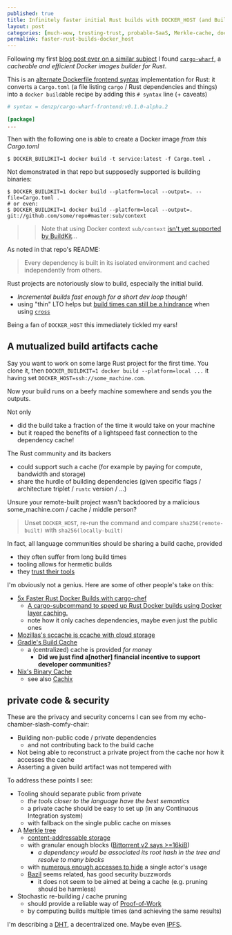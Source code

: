 ```yaml
---
published: true
title: Infinitely faster initial Rust builds with DOCKER_HOST (and BuildKit)
layout: post
categories: [much-wow, trusting-trust, probable-SaaS, Merkle-cache, docker_host]
permalink: faster-rust-builds-docker_host
---
```


Following my first [blog post ever on a similar subject](./docker-buildkit-docker_host) I found [`cargo-wharf`](https://github.com/denzp/cargo-wharf/tree/ef460f80bf8fe1b9ec95dad321a79929d67f0c45), a *cacheable and efficient Docker images builder for Rust*.

This is an [alternate Dockerfile frontend syntax](https://github.com/moby/buildkit/blob/2be23848e889186388b6d422dfb6e9ca2e8d19cb/frontend/dockerfile/docs/syntax.md) implementation for Rust:
it converts a `Cargo.toml` (a file listing `cargo` / Rust dependencies and things) into a `docker build`able recipe by adding this `# syntax` line (+ caveats)
```toml
# syntax = denzp/cargo-wharf-frontend:v0.1.0-alpha.2

[package]
...
```

Then with the following one is able to create a Docker image *from this Cargo.toml*
```shell
$ DOCKER_BUILDKIT=1 docker build -t service:latest -f Cargo.toml .
```

Not demonstrated in that repo but supposedly supported is building binaries:
```shell
$ DOCKER_BUILDKIT=1 docker build --platform=local --output=. --file=Cargo.toml .
# or even:
$ DOCKER_BUILDKIT=1 docker build --platform=local --output=. git://github.com/some/repo#master:sub/context
```
> > Note that using Docker context `sub/context` [isn't yet supported by BuildKit](https://github.com/moby/buildkit/issues/1684)...

As noted in that repo's README:
> Every dependency is built in its isolated environment and cached independently from others.

Rust projects are notoriously slow to build, especially the initial build.
* *Incremental builds fast enough for a short dev loop though!*
* using "thin" LTO helps but [build times can still be a hindrance](https://github.com/rust-lang/rust/issues/71850) when using [`cross`](https://github.com/rust-embedded/cross)

Being a fan of `DOCKER_HOST` this immediately tickled my ears!

## A mutualized build artifacts cache

Say you want to work on some large Rust project for the first time. You clone it, then `DOCKER_BUILDKIT=1 docker build --platform=local ...` it having set `DOCKER_HOST=ssh://some_machine.com`.

Now your build runs on a beefy machine somewhere and sends you the outputs.

Not only
* did the build take a fraction of the time it would take on your machine
* but it reaped the benefits of a lightspeed fast connection to the dependency cache!

The Rust community and its backers
* could support such a cache (for example by paying for compute, bandwidth and storage)
* share the hurdle of building dependencies (given specific flags / architecture triplet / `rustc` version / ...)

Unsure your remote-built project wasn't backdoored by a malicious some_machine.com / cache / middle person?
> Unset `DOCKER_HOST`, re-run the command and compare `sha256(remote-built)` with `sha256(locally-built)`

In fact, all language communities should be sharing a build cache, provided
* they often suffer from long build times
* tooling allows for hermetic builds
* they [trust their tools](https://dl.acm.org/doi/10.1145/358198.358210)

I'm obviously not a genius. Here are some of other people's take on this:
* [5x Faster Rust Docker Builds with cargo-chef](https://www.lpalmieri.com/posts/fast-rust-docker-builds/)
	* [A cargo-subcommand to speed up Rust Docker builds using Docker layer caching.](https://github.com/LukeMathWalker/cargo-chef)
	* note how it only caches dependencies, maybe even just the public ones
* [Mozillas's sccache is ccache with cloud storage](https://github.com/mozilla/sccache)
* [Gradle's Build Cache](https://docs.gradle.org/current/userguide/build_cache.html)
	* a (centralized) cache is provided *for money*
		* **Did we just find a[nother] financial incentive to support developer communities?**
* [Nix's Binary Cache](https://nixos.wiki/wiki/Binary_Cache)
	* see also [Cachix](https://cachix.org/)

## private code & security

These are the privacy and security concerns I can see from my echo-chamber-slash-comfy-chair:
* Building non-public code / private dependencies
	* and not contributing back to the build cache
* Not being able to reconstruct a private project from the cache nor how it accesses the cache
* Asserting a given build artifact was not tempered with

To address these points I see:
* Tooling should separate public from private
	* *the tools closer to the language have the best semantics*
	* a private cache should be easy to set up (in any Continuous Integration system)
	* with fallback on the single public cache on misses
* A [Merkle tree](https://en.wikipedia.org/wiki/Merkle_tree)
	* [content-addressable storage](https://en.wikipedia.org/wiki/Content-addressable_storage)
	* with granular enough blocks ([Bittorrent v2 says >=16kiB](https://blog.libtorrent.org/2020/09/bittorrent-v2/))
		* *a dependency would be associated its root hash in the tree and resolve to many blocks*
	* with [numerous enough accesses to hide](https://en.wikipedia.org/wiki/Law_of_large_numbers) a single actor's usage
	* [Bazil](https://bazil.org/doc/) seems related, has good security buzzwords
		* it does not seem to be aimed at being a cache (e.g. pruning should be harmless)
* Stochastic re-building / cache pruning
	* should provide a reliable way of [Proof-of-Work](https://en.wikipedia.org/wiki/Proof_of_work)
	* by computing builds multiple times (and achieving the same results)

I'm describing a [DHT](https://en.wikipedia.org/wiki/Distributed_hash_table), a decentralized one. Maybe even [IPFS](https://docs.ipfs.io/concepts/how-ipfs-works).
